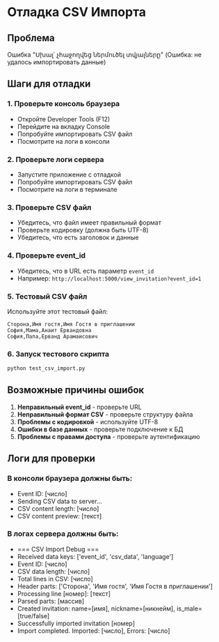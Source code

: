# Отладка CSV Импорта

## Проблема
Ошибка "Սխալ՝ չհաջողվեց ներմուծել տվյալները" (Ошибка: не удалось импортировать данные)

## Шаги для отладки

### 1. Проверьте консоль браузера
- Откройте Developer Tools (F12)
- Перейдите на вкладку Console
- Попробуйте импортировать CSV файл
- Посмотрите на логи в консоли

### 2. Проверьте логи сервера
- Запустите приложение с отладкой
- Попробуйте импортировать CSV файл
- Посмотрите на логи в терминале

### 3. Проверьте CSV файл
- Убедитесь, что файл имеет правильный формат
- Проверьте кодировку (должна быть UTF-8)
- Убедитесь, что есть заголовок и данные

### 4. Проверьте event_id
- Убедитесь, что в URL есть параметр `event_id`
- Например: `http://localhost:5000/view_invitation?event_id=1`

### 5. Тестовый CSV файл
Используйте этот тестовый файл:
```csv
Сторона,Имя гостя,Имя Гостя в приглашении
София,Мама,Анаит Ервандовна
София,Папа,Ерванд Арамаисович
```

### 6. Запуск тестового скрипта
```bash
python test_csv_import.py
```

## Возможные причины ошибок

1. **Неправильный event_id** - проверьте URL
2. **Неправильный формат CSV** - проверьте структуру файла
3. **Проблемы с кодировкой** - используйте UTF-8
4. **Ошибки в базе данных** - проверьте подключение к БД
5. **Проблемы с правами доступа** - проверьте аутентификацию

## Логи для проверки

### В консоли браузера должны быть:
- Event ID: [число]
- Sending CSV data to server...
- CSV content length: [число]
- CSV content preview: [текст]

### В логах сервера должны быть:
- === CSV Import Debug ===
- Received data keys: ['event_id', 'csv_data', 'language']
- Event ID: [число]
- CSV data length: [число]
- Total lines in CSV: [число]
- Header parts: ['Сторона', 'Имя гостя', 'Имя Гостя в приглашении']
- Processing line [номер]: [текст]
- Parsed parts: [массив]
- Created invitation: name=[имя], nickname=[никнейм], is_male=[true/false]
- Successfully imported invitation [номер]
- Import completed. Imported: [число], Errors: [число]
